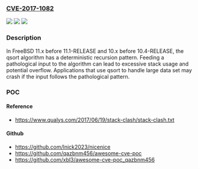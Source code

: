 ### [CVE-2017-1082](https://cve.mitre.org/cgi-bin/cvename.cgi?name=CVE-2017-1082)
![](https://img.shields.io/static/v1?label=Product&message=FreeBSD&color=blue)
![](https://img.shields.io/static/v1?label=Version&message=n%2Fa&color=blue)
![](https://img.shields.io/static/v1?label=Vulnerability&message=Userspace%20stack%20overflow&color=brighgreen)

### Description

In FreeBSD 11.x before 11.1-RELEASE and 10.x before 10.4-RELEASE, the qsort algorithm has a deterministic recursion pattern. Feeding a pathological input to the algorithm can lead to excessive stack usage and potential overflow. Applications that use qsort to handle large data set may crash if the input follows the pathological pattern.

### POC

#### Reference
- https://www.qualys.com/2017/06/19/stack-clash/stack-clash.txt

#### Github
- https://github.com/lnick2023/nicenice
- https://github.com/qazbnm456/awesome-cve-poc
- https://github.com/xbl3/awesome-cve-poc_qazbnm456

